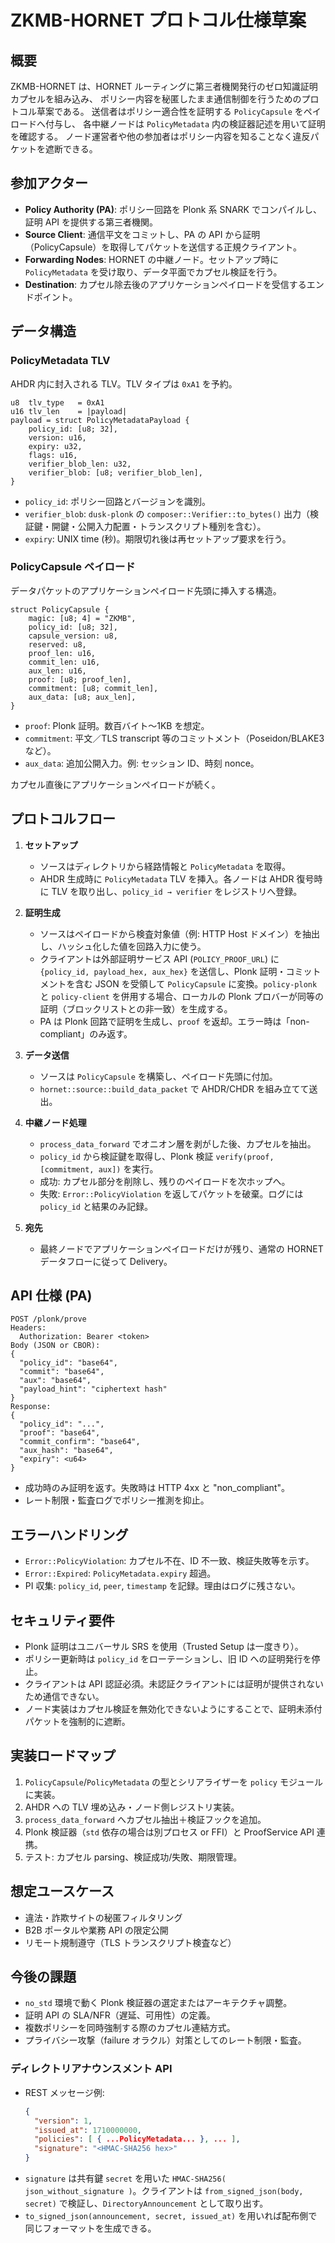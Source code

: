 # ZKMB-HORNET プロトコル仕様草案

## 概要
ZKMB-HORNET は、HORNET ルーティングに第三者機関発行のゼロ知識証明カプセルを組み込み、
ポリシー内容を秘匿したまま通信制御を行うためのプロトコル草案である。
送信者はポリシー適合性を証明する `PolicyCapsule` をペイロードへ付与し、
各中継ノードは `PolicyMetadata` 内の検証器記述を用いて証明を確認する。
ノード運営者や他の参加者はポリシー内容を知ることなく違反パケットを遮断できる。

## 参加アクター
- **Policy Authority (PA)**: ポリシー回路を Plonk 系 SNARK でコンパイルし、証明 API を提供する第三者機関。
- **Source Client**: 通信平文をコミットし、PA の API から証明（PolicyCapsule）を取得してパケットを送信する正規クライアント。
- **Forwarding Nodes**: HORNET の中継ノード。セットアップ時に `PolicyMetadata` を受け取り、データ平面でカプセル検証を行う。
- **Destination**: カプセル除去後のアプリケーションペイロードを受信するエンドポイント。

## データ構造
### PolicyMetadata TLV
AHDR 内に封入される TLV。TLV タイプは `0xA1` を予約。
```
u8  tlv_type   = 0xA1
u16 tlv_len    = |payload|
payload = struct PolicyMetadataPayload {
    policy_id: [u8; 32],
    version: u16,
    expiry: u32,
    flags: u16,
    verifier_blob_len: u32,
    verifier_blob: [u8; verifier_blob_len],
}
```
- `policy_id`: ポリシー回路とバージョンを識別。
- `verifier_blob`: `dusk-plonk` の `composer::Verifier::to_bytes()` 出力（検証鍵・開鍵・公開入力配置・トランスクリプト種別を含む）。
- `expiry`: UNIX time (秒)。期限切れ後は再セットアップ要求を行う。

### PolicyCapsule ペイロード
データパケットのアプリケーションペイロード先頭に挿入する構造。
```
struct PolicyCapsule {
    magic: [u8; 4] = "ZKMB",
    policy_id: [u8; 32],
    capsule_version: u8,
    reserved: u8,
    proof_len: u16,
    commit_len: u16,
    aux_len: u16,
    proof: [u8; proof_len],
    commitment: [u8; commit_len],
    aux_data: [u8; aux_len],
}
```
- `proof`: Plonk 証明。数百バイト～1KB を想定。
- `commitment`: 平文／TLS transcript 等のコミットメント（Poseidon/BLAKE3 など）。
- `aux_data`: 追加公開入力。例: セッション ID、時刻 nonce。

カプセル直後にアプリケーションペイロードが続く。

## プロトコルフロー
1. **セットアップ**
   - ソースはディレクトリから経路情報と `PolicyMetadata` を取得。
   - AHDR 生成時に `PolicyMetadata` TLV を挿入。各ノードは AHDR 復号時に TLV を取り出し、`policy_id → verifier` をレジストリへ登録。

2. **証明生成**
   - ソースはペイロードから検査対象値（例: HTTP Host ドメイン）を抽出し、ハッシュ化した値を回路入力に使う。
   - クライアントは外部証明サービス API (`POLICY_PROOF_URL`) に `{policy_id, payload_hex, aux_hex}` を送信し、Plonk 証明・コミットメントを含む JSON を受領して `PolicyCapsule` に変換。`policy-plonk` と `policy-client` を併用する場合、ローカルの Plonk プロバーが同等の証明（ブロックリストとの非一致）を生成する。
   - PA は Plonk 回路で証明を生成し、`proof` を返却。エラー時は「non-compliant」のみ返す。

3. **データ送信**
   - ソースは `PolicyCapsule` を構築し、ペイロード先頭に付加。
   - `hornet::source::build_data_packet` で AHDR/CHDR を組み立てて送出。

4. **中継ノード処理**
   - `process_data_forward` でオニオン層を剥がした後、カプセルを抽出。
   - `policy_id` から検証鍵を取得し、Plonk 検証 `verify(proof, [commitment, aux])` を実行。
   - 成功: カプセル部分を削除し、残りのペイロードを次ホップへ。
   - 失敗: `Error::PolicyViolation` を返してパケットを破棄。ログには `policy_id` と結果のみ記録。

5. **宛先**
   - 最終ノードでアプリケーションペイロードだけが残り、通常の HORNET データフローに従って Delivery。

## API 仕様 (PA)
```
POST /plonk/prove
Headers:
  Authorization: Bearer <token>
Body (JSON or CBOR):
{
  "policy_id": "base64",
  "commit": "base64",
  "aux": "base64",
  "payload_hint": "ciphertext hash"
}
Response:
{
  "policy_id": "...",
  "proof": "base64",
  "commit_confirm": "base64",
  "aux_hash": "base64",
  "expiry": <u64>
}
```
- 成功時のみ証明を返す。失敗時は HTTP 4xx と "non_compliant"。
- レート制限・監査ログでポリシー推測を抑止。

## エラーハンドリング
- `Error::PolicyViolation`: カプセル不在、ID 不一致、検証失敗等を示す。
- `Error::Expired`: `PolicyMetadata.expiry` 超過。
- PI 収集: `policy_id`, `peer`, `timestamp` を記録。理由はログに残さない。

## セキュリティ要件
- Plonk 証明はユニバーサル SRS を使用（Trusted Setup は一度きり）。
- ポリシー更新時は `policy_id` をローテーションし、旧 ID への証明発行を停止。
- クライアントは API 認証必須。未認証クライアントには証明が提供されないため通信できない。
- ノード実装はカプセル検証を無効化できないようにすることで、証明未添付パケットを強制的に遮断。

## 実装ロードマップ
1. `PolicyCapsule`/`PolicyMetadata` の型とシリアライザーを `policy` モジュールに実装。
2. AHDR への TLV 埋め込み・ノード側レジストリ実装。
3. `process_data_forward` へカプセル抽出＋検証フックを追加。
4. Plonk 検証器（`std` 依存の場合は別プロセス or FFI）と ProofService API 連携。
5. テスト: カプセル parsing、検証成功/失敗、期限管理。

## 想定ユースケース
- 違法・詐欺サイトの秘匿フィルタリング
- B2B ポータルや業務 API の限定公開
- リモート規制遵守（TLS トランスクリプト検査など）

## 今後の課題
- `no_std` 環境で動く Plonk 検証器の選定またはアーキテクチャ調整。
- 証明 API の SLA/NFR（遅延、可用性）の定義。
- 複数ポリシーを同時強制する際のカプセル連結方式。
- プライバシー攻撃（failure オラクル）対策としてのレート制限・監査。
### ディレクトリアナウンスメント API
- REST メッセージ例:
  ```json
  {
    "version": 1,
    "issued_at": 1710000000,
    "policies": [ { ...PolicyMetadata... }, ... ],
    "signature": "<HMAC-SHA256 hex>"
  }
  ```
- `signature` は共有鍵 `secret` を用いた `HMAC-SHA256( json_without_signature )`。クライアントは `from_signed_json(body, secret)` で検証し、`DirectoryAnnouncement` として取り出す。
- `to_signed_json(announcement, secret, issued_at)` を用いれば配布側で同じフォーマットを生成できる。
